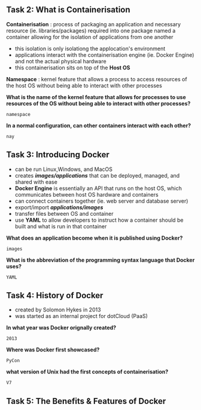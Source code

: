 ## Task 2: What is Containerisation

**Containerisation**
: process of packaging an application and necessary resource (ie. libraries/packages) required into one package named a container allowing for the isolation of applications from one another
  * this isolation is only isolationg the applocation's environment
  * applications interact with the containerisation engine (ie. Docker Engine) and not the actual physical hardware
  * this containerisation sits on top of the **Host OS**
 
 **Namespace**
 : kernel feature that allows a process to access resources of the host OS without being able to interact with other processes
 
 **What is the name of the kernel feature that allows for processes to use resources of the OS without being able to interact with other processes?**
 ```
 namespace
 ```
 **In a normal configuration, can other containers interact with each other?**
 ```
 nay
 ```
 
 ## Task 3: Introducing Docker
 
  * can be run Linux,Windows, and MacOS
  * creates *__images/applications__* that can be deployed, managed, and shared with ease
  * **Docker Engine** is essentially an API that runs on the host OS, which communicates between host OS hardware and containers
  * can connect containers together (ie. web server and database server)
  * export/import *__applications/images__*
  * transfer files between OS and container
  * use **YAML** to allow developers to instruct how a container should be built and what is run in that container

**What does an application become when it is published using Docker?**
```
images
```

**What is the abbreviation of the programming syntax language that Docker uses?**
```
YAML
```

## Task 4: History of Docker

  * created by Solomon Hykes in 2013
  * was started as an internal project for dotCloud (PaaS)

**In what year was Docker orignally created?**
```
2013
```
**Where was Docker first showcased?**
```
PyCon
```
**what version of Unix had the first concepts of containerisation?**
```
V7
```

## Task 5: The Benefits & Features of Docker

